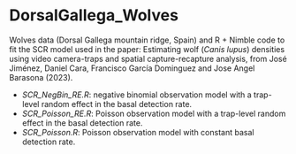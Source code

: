 # DorsalGallega_Wolves

Wolves data (Dorsal Gallega mountain ridge, Spain) and R + Nimble code to fit the SCR model used in the paper: Estimating wolf (_Canis lupus_) densities using video camera-traps and spatial capture-recapture analysis, from José Jiménez, Daniel Cara, Francisco García Dominguez and Jose Angel Barasona (2023). 

- _SCR_NegBin_RE.R_: negative binomial observation model with a trap-level random effect in the basal detection rate.
- _SCR_Poisson_RE.R_: Poisson observation model with a trap-level random effect in the basal detection rate.
- _SCR_Poisson.R_: Poisson observation model with constant basal detection rate.
